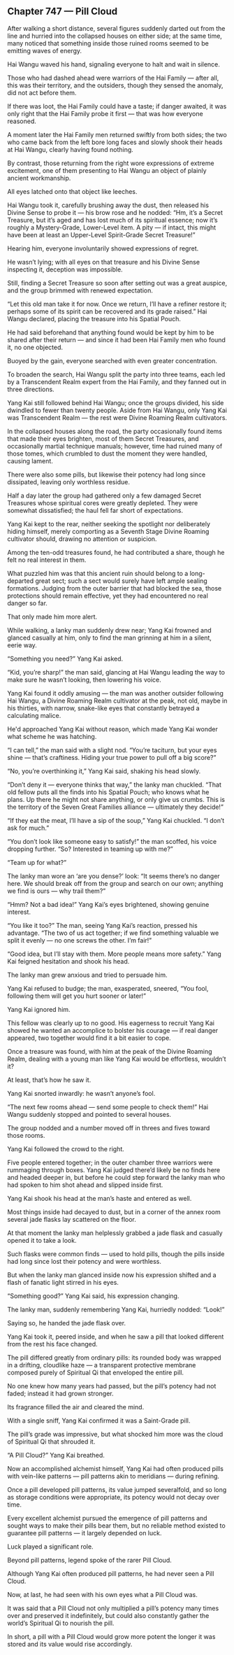 ## Chapter 747 — Pill Cloud

After walking a short distance, several figures suddenly darted out from the line and hurried into the collapsed houses on either side; at the same time, many noticed that something inside those ruined rooms seemed to be emitting waves of energy.

Hai Wangu waved his hand, signaling everyone to halt and wait in silence.

Those who had dashed ahead were warriors of the Hai Family — after all, this was their territory, and the outsiders, though they sensed the anomaly, did not act before them.

If there was loot, the Hai Family could have a taste; if danger awaited, it was only right that the Hai Family probe it first — that was how everyone reasoned.

A moment later the Hai Family men returned swiftly from both sides; the two who came back from the left bore long faces and slowly shook their heads at Hai Wangu, clearly having found nothing.

By contrast, those returning from the right wore expressions of extreme excitement, one of them presenting to Hai Wangu an object of plainly ancient workmanship.

All eyes latched onto that object like leeches.

Hai Wangu took it, carefully brushing away the dust, then released his Divine Sense to probe it — his brow rose and he nodded: “Hm, it’s a Secret Treasure, but it’s aged and has lost much of its spiritual essence; now it’s roughly a Mystery-Grade, Lower-Level item. A pity — if intact, this might have been at least an Upper-Level Spirit-Grade Secret Treasure!”

Hearing him, everyone involuntarily showed expressions of regret.

He wasn’t lying; with all eyes on that treasure and his Divine Sense inspecting it, deception was impossible.

Still, finding a Secret Treasure so soon after setting out was a great auspice, and the group brimmed with renewed expectation.

“Let this old man take it for now. Once we return, I’ll have a refiner restore it; perhaps some of its spirit can be recovered and its grade raised.” Hai Wangu declared, placing the treasure into his Spatial Pouch.

He had said beforehand that anything found would be kept by him to be shared after their return — and since it had been Hai Family men who found it, no one objected.

Buoyed by the gain, everyone searched with even greater concentration.

To broaden the search, Hai Wangu split the party into three teams, each led by a Transcendent Realm expert from the Hai Family, and they fanned out in three directions.

Yang Kai still followed behind Hai Wangu; once the groups divided, his side dwindled to fewer than twenty people. Aside from Hai Wangu, only Yang Kai was Transcendent Realm — the rest were Divine Roaming Realm cultivators.

In the collapsed houses along the road, the party occasionally found items that made their eyes brighten, most of them Secret Treasures, and occasionally martial technique manuals; however, time had ruined many of those tomes, which crumbled to dust the moment they were handled, causing lament.

There were also some pills, but likewise their potency had long since dissipated, leaving only worthless residue.

Half a day later the group had gathered only a few damaged Secret Treasures whose spiritual cores were greatly depleted. They were somewhat dissatisfied; the haul fell far short of expectations.

Yang Kai kept to the rear, neither seeking the spotlight nor deliberately hiding himself, merely comporting as a Seventh Stage Divine Roaming cultivator should, drawing no attention or suspicion.

Among the ten-odd treasures found, he had contributed a share, though he felt no real interest in them.

What puzzled him was that this ancient ruin should belong to a long-departed great sect; such a sect would surely have left ample sealing formations. Judging from the outer barrier that had blocked the sea, those protections should remain effective, yet they had encountered no real danger so far.

That only made him more alert.

While walking, a lanky man suddenly drew near; Yang Kai frowned and glanced casually at him, only to find the man grinning at him in a silent, eerie way.

“Something you need?” Yang Kai asked.

“Kid, you’re sharp!” the man said, glancing at Hai Wangu leading the way to make sure he wasn’t looking, then lowering his voice.

Yang Kai found it oddly amusing — the man was another outsider following Hai Wangu, a Divine Roaming Realm cultivator at the peak, not old, maybe in his thirties, with narrow, snake-like eyes that constantly betrayed a calculating malice.

He'd approached Yang Kai without reason, which made Yang Kai wonder what scheme he was hatching.

“I can tell,” the man said with a slight nod. “You’re taciturn, but your eyes shine — that’s craftiness. Hiding your true power to pull off a big score?”

“No, you’re overthinking it,” Yang Kai said, shaking his head slowly.

“Don’t deny it — everyone thinks that way,” the lanky man chuckled. “That old fellow puts all the finds into his Spatial Pouch; who knows what he plans. Up there he might not share anything, or only give us crumbs. This is the territory of the Seven Great Families alliance — ultimately they decide!”

“If they eat the meat, I’ll have a sip of the soup,” Yang Kai chuckled. “I don’t ask for much.”

“You don’t look like someone easy to satisfy!” the man scoffed, his voice dropping further. “So? Interested in teaming up with me?”

“Team up for what?”

The lanky man wore an ‘are you dense?’ look: “It seems there’s no danger here. We should break off from the group and search on our own; anything we find is ours — why trail them?”

“Hmm? Not a bad idea!” Yang Kai’s eyes brightened, showing genuine interest.

“You like it too?” The man, seeing Yang Kai’s reaction, pressed his advantage. “The two of us act together; if we find something valuable we split it evenly — no one screws the other. I’m fair!”

“Good idea, but I’ll stay with them. More people means more safety.” Yang Kai feigned hesitation and shook his head.

The lanky man grew anxious and tried to persuade him.

Yang Kai refused to budge; the man, exasperated, sneered, “You fool, following them will get you hurt sooner or later!”

Yang Kai ignored him.

This fellow was clearly up to no good. His eagerness to recruit Yang Kai showed he wanted an accomplice to bolster his courage — if real danger appeared, two together would find it a bit easier to cope.

Once a treasure was found, with him at the peak of the Divine Roaming Realm, dealing with a young man like Yang Kai would be effortless, wouldn’t it?

At least, that’s how he saw it.

Yang Kai snorted inwardly: he wasn’t anyone’s fool.

“The next few rooms ahead — send some people to check them!” Hai Wangu suddenly stopped and pointed to several houses.

The group nodded and a number moved off in threes and fives toward those rooms.

Yang Kai followed the crowd to the right.

Five people entered together; in the outer chamber three warriors were rummaging through boxes. Yang Kai judged there’d likely be no finds here and headed deeper in, but before he could step forward the lanky man who had spoken to him shot ahead and slipped inside first.

Yang Kai shook his head at the man’s haste and entered as well.

Most things inside had decayed to dust, but in a corner of the annex room several jade flasks lay scattered on the floor.

At that moment the lanky man helplessly grabbed a jade flask and casually opened it to take a look.

Such flasks were common finds — used to hold pills, though the pills inside had long since lost their potency and were worthless.

But when the lanky man glanced inside now his expression shifted and a flash of fanatic light stirred in his eyes.

“Something good?” Yang Kai said, his expression changing.

The lanky man, suddenly remembering Yang Kai, hurriedly nodded: “Look!”

Saying so, he handed the jade flask over.

Yang Kai took it, peered inside, and when he saw a pill that looked different from the rest his face changed.

The pill differed greatly from ordinary pills: its rounded body was wrapped in a drifting, cloudlike haze — a transparent protective membrane composed purely of Spiritual Qi that enveloped the entire pill.

No one knew how many years had passed, but the pill’s potency had not faded; instead it had grown stronger.

Its fragrance filled the air and cleared the mind.

With a single sniff, Yang Kai confirmed it was a Saint-Grade pill.

The pill’s grade was impressive, but what shocked him more was the cloud of Spiritual Qi that shrouded it.

“A Pill Cloud?” Yang Kai breathed.

Now an accomplished alchemist himself, Yang Kai had often produced pills with vein-like patterns — pill patterns akin to meridians — during refining.

Once a pill developed pill patterns, its value jumped severalfold, and so long as storage conditions were appropriate, its potency would not decay over time.

Every excellent alchemist pursued the emergence of pill patterns and sought ways to make their pills bear them, but no reliable method existed to guarantee pill patterns — it largely depended on luck.

Luck played a significant role.

Beyond pill patterns, legend spoke of the rarer Pill Cloud.

Although Yang Kai often produced pill patterns, he had never seen a Pill Cloud.

Now, at last, he had seen with his own eyes what a Pill Cloud was.

It was said that a Pill Cloud not only multiplied a pill’s potency many times over and preserved it indefinitely, but could also constantly gather the world’s Spiritual Qi to nourish the pill.

In short, a pill with a Pill Cloud would grow more potent the longer it was stored and its value would rise accordingly.